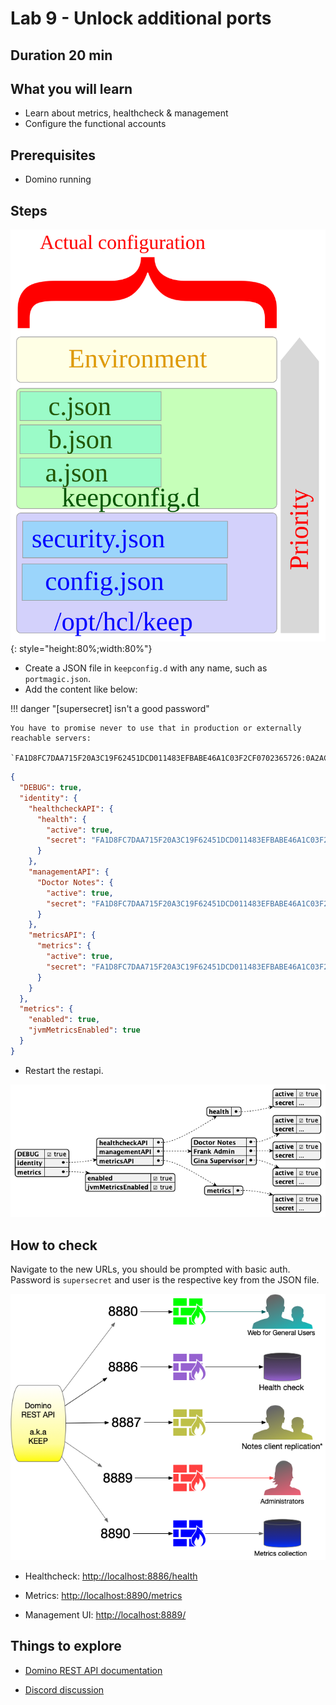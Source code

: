 # Lab 9 - Unlock additional ports

## Duration 20 min

## What you will learn

- Learn about metrics, healthcheck & management
- Configure the functional accounts

## Prerequisites

- Domino running

## Steps

![config stack](img/ActualConfiguration.svg){: style="height:80%;width:80%"}

- Create a JSON file in `keepconfig.d` with any name, such as `portmagic.json`.
- Add the content like below:

!!! danger "[supersecret] isn't a good password"

    You have to promise never to use that in production or externally reachable servers:

    `FA1D8FC7DAA715F20A3C19F62451DCD011483EFBABE46A1C03F2CF0702365726:0A2AC2338974379073BEF880B2EA9E4FE86651974C83D3958DB73C81047CF3815456678A3EE206975CE17B7874589478A2FC92DCDF2C1794087AED94BF8FD4CA`

```json
{
  "DEBUG": true,
  "identity": {
    "healthcheckAPI": {
      "health": {
        "active": true,
        "secret": "FA1D8FC7DAA715F20A3C19F62451DCD011483EFBABE46A1C03F2CF0702365726:0A2AC2338974379073BEF880B2EA9E4FE86651974C83D3958DB73C81047CF3815456678A3EE206975CE17B7874589478A2FC92DCDF2C1794087AED94BF8FD4CA"
      }
    },
    "managementAPI": {
      "Doctor Notes": {
        "active": true,
        "secret": "FA1D8FC7DAA715F20A3C19F62451DCD011483EFBABE46A1C03F2CF0702365726:0A2AC2338974379073BEF880B2EA9E4FE86651974C83D3958DB73C81047CF3815456678A3EE206975CE17B7874589478A2FC92DCDF2C1794087AED94BF8FD4CA"
      }
    },
    "metricsAPI": {
      "metrics": {
        "active": true,
        "secret": "FA1D8FC7DAA715F20A3C19F62451DCD011483EFBABE46A1C03F2CF0702365726:0A2AC2338974379073BEF880B2EA9E4FE86651974C83D3958DB73C81047CF3815456678A3EE206975CE17B7874589478A2FC92DCDF2C1794087AED94BF8FD4CA"
      }
    }
  },
  "metrics": {
    "enabled": true,
    "jvmMetricsEnabled": true
  }
}
```

- Restart the restapi.

![Enable Ports](img/portenable.png)

## How to check

Navigate to the new URLs, you should be prompted with basic auth. Password is `supersecret` and user is the respective key from the JSON file.

![Ports in use](img/PortUse.png)

- Healthcheck: [http://localhost:8886/health](http://localhost:8886/health)

- Metrics: [http://localhost:8890/metrics](http://localhost:8890/metrics)

- Management UI: [http://localhost:8889/](http://localhost:8889/)

## Things to explore

- [Domino REST API documentation](https://opensource.hcltechsw.com/Domino-rest-api/index.html)

- [Discord discussion](https://discord.com/invite/jmRHpDRnH4)
